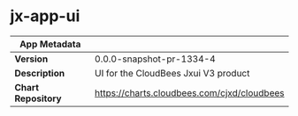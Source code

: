 # jx-app-ui

|App Metadata||
|---|---|
| **Version** | 0.0.0-snapshot-pr-1334-4 |
| **Description** | UI for the CloudBees Jxui V3 product |
| **Chart Repository** | https://charts.cloudbees.com/cjxd/cloudbees |
